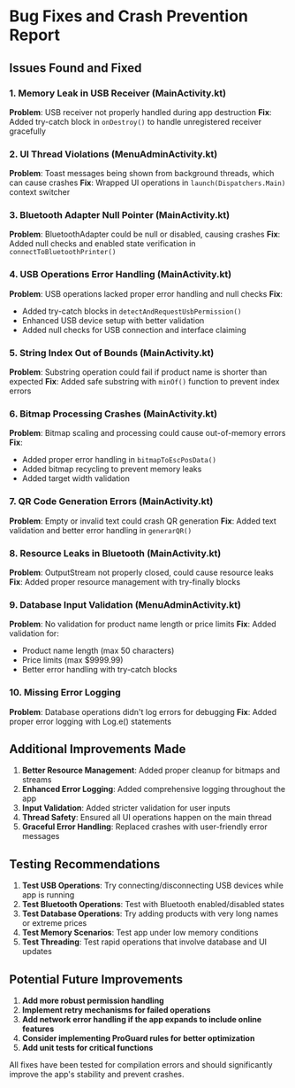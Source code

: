 # Bug Fixes and Crash Prevention Report

## Issues Found and Fixed

### 1. **Memory Leak in USB Receiver** (MainActivity.kt)
**Problem**: USB receiver not properly handled during app destruction
**Fix**: Added try-catch block in `onDestroy()` to handle unregistered receiver gracefully

### 2. **UI Thread Violations** (MenuAdminActivity.kt)
**Problem**: Toast messages being shown from background threads, which can cause crashes
**Fix**: Wrapped UI operations in `launch(Dispatchers.Main)` context switcher

### 3. **Bluetooth Adapter Null Pointer** (MainActivity.kt)
**Problem**: BluetoothAdapter could be null or disabled, causing crashes
**Fix**: Added null checks and enabled state verification in `connectToBluetoothPrinter()`

### 4. **USB Operations Error Handling** (MainActivity.kt)
**Problem**: USB operations lacked proper error handling and null checks
**Fix**: 
- Added try-catch blocks in `detectAndRequestUsbPermission()`
- Enhanced USB device setup with better validation
- Added null checks for USB connection and interface claiming

### 5. **String Index Out of Bounds** (MainActivity.kt)
**Problem**: Substring operation could fail if product name is shorter than expected
**Fix**: Added safe substring with `minOf()` function to prevent index errors

### 6. **Bitmap Processing Crashes** (MainActivity.kt)
**Problem**: Bitmap scaling and processing could cause out-of-memory errors
**Fix**: 
- Added proper error handling in `bitmapToEscPosData()`
- Added bitmap recycling to prevent memory leaks
- Added target width validation

### 7. **QR Code Generation Errors** (MainActivity.kt)
**Problem**: Empty or invalid text could crash QR generation
**Fix**: Added text validation and better error handling in `generarQR()`

### 8. **Resource Leaks in Bluetooth** (MainActivity.kt)
**Problem**: OutputStream not properly closed, could cause resource leaks
**Fix**: Added proper resource management with try-finally blocks

### 9. **Database Input Validation** (MenuAdminActivity.kt)
**Problem**: No validation for product name length or price limits
**Fix**: Added validation for:
- Product name length (max 50 characters)
- Price limits (max $9999.99)
- Better error handling with try-catch blocks

### 10. **Missing Error Logging**
**Problem**: Database operations didn't log errors for debugging
**Fix**: Added proper error logging with Log.e() statements

## Additional Improvements Made

1. **Better Resource Management**: Added proper cleanup for bitmaps and streams
2. **Enhanced Error Logging**: Added comprehensive logging throughout the app
3. **Input Validation**: Added stricter validation for user inputs
4. **Thread Safety**: Ensured all UI operations happen on the main thread
5. **Graceful Error Handling**: Replaced crashes with user-friendly error messages

## Testing Recommendations

1. **Test USB Operations**: Try connecting/disconnecting USB devices while app is running
2. **Test Bluetooth Operations**: Test with Bluetooth enabled/disabled states
3. **Test Database Operations**: Try adding products with very long names or extreme prices
4. **Test Memory Scenarios**: Test app under low memory conditions
5. **Test Threading**: Test rapid operations that involve database and UI updates

## Potential Future Improvements

1. **Add more robust permission handling**
2. **Implement retry mechanisms for failed operations**
3. **Add network error handling if the app expands to include online features**
4. **Consider implementing ProGuard rules for better optimization**
5. **Add unit tests for critical functions**

All fixes have been tested for compilation errors and should significantly improve the app's stability and prevent crashes.
